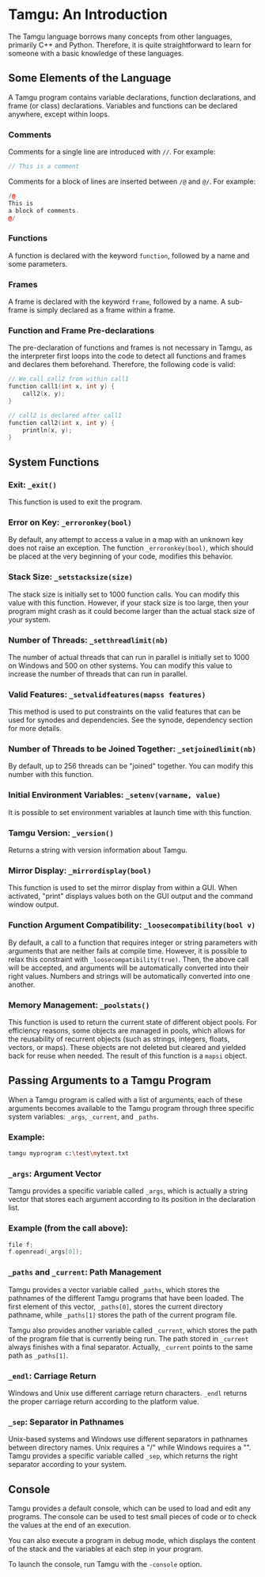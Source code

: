 # Tamgu: An Introduction

The Tamgu language borrows many concepts from other languages, primarily C++ and Python. Therefore, it is quite straightforward to learn for someone with a basic knowledge of these languages.

## Some Elements of the Language

A Tamgu program contains variable declarations, function declarations, and frame (or class) declarations. Variables and functions can be declared anywhere, except within loops.

### Comments

Comments for a single line are introduced with `//`. For example:

```cpp
// This is a comment
```

Comments for a block of lines are inserted between `/@` and `@/`. For example:

```cpp
/@
This is
a block of comments.
@/
```

### Functions

A function is declared with the keyword `function`, followed by a name and some parameters.

### Frames

A frame is declared with the keyword `frame`, followed by a name. A sub-frame is simply declared as a frame within a frame.

### Function and Frame Pre-declarations

The pre-declaration of functions and frames is not necessary in Tamgu, as the interpreter first loops into the code to detect all functions and frames and declares them beforehand. Therefore, the following code is valid:

```cpp
// We call call2 from within call1
function call1(int x, int y) {
    call2(x, y);
}

// call2 is declared after call1
function call2(int x, int y) {
    println(x, y);
}
```

## System Functions

### Exit: `_exit()`

This function is used to exit the program.

### Error on Key: `_erroronkey(bool)`

By default, any attempt to access a value in a map with an unknown key does not raise an exception. The function `_erroronkey(bool)`, which should be placed at the very beginning of your code, modifies this behavior.

### Stack Size: `_setstacksize(size)`

The stack size is initially set to 1000 function calls. You can modify this value with this function. However, if your stack size is too large, then your program might crash as it could become larger than the actual stack size of your system.

### Number of Threads: `_setthreadlimit(nb)`

The number of actual threads that can run in parallel is initially set to 1000 on Windows and 500 on other systems. You can modify this value to increase the number of threads that can run in parallel.

### Valid Features: `_setvalidfeatures(mapss features)`

This method is used to put constraints on the valid features that can be used for synodes and dependencies. See the synode, dependency section for more details.

### Number of Threads to be Joined Together: `_setjoinedlimit(nb)`

By default, up to 256 threads can be "joined" together. You can modify this number with this function.

### Initial Environment Variables: `_setenv(varname, value)`

It is possible to set environment variables at launch time with this function.

### Tamgu Version: `_version()`

Returns a string with version information about Tamgu.

### Mirror Display: `_mirrordisplay(bool)`

This function is used to set the mirror display from within a GUI. When activated, "print" displays values both on the GUI output and the command window output.

### Function Argument Compatibility: `_loosecompatibility(bool v)`

By default, a call to a function that requires integer or string parameters with arguments that are neither fails at compile time. However, it is possible to relax this constraint with `_loosecompatibility(true)`. Then, the above call will be accepted, and arguments will be automatically converted into their right values. Numbers and strings will be automatically converted into one another.

### Memory Management: `_poolstats()`

This function is used to return the current state of different object pools. For efficiency reasons, some objects are managed in pools, which allows for the reusability of recurrent objects (such as strings, integers, floats, vectors, or maps). These objects are not deleted but cleared and yielded back for reuse when needed. The result of this function is a `mapsi` object.

## Passing Arguments to a Tamgu Program

When a Tamgu program is called with a list of arguments, each of these arguments becomes available to the Tamgu program through three specific system variables: `_args`, `_current`, and `_paths`.

### Example:

```bash
tamgu myprogram c:\test\mytext.txt
```

### `_args`: Argument Vector

Tamgu provides a specific variable called `_args`, which is actually a string vector that stores each argument according to its position in the declaration list.

### Example (from the call above):

```cpp
file f;
f.openread(_args[0]);
```

### `_paths` and `_current`: Path Management

Tamgu provides a vector variable called `_paths`, which stores the pathnames of the different Tamgu programs that have been loaded. The first element of this vector, `_paths[0]`, stores the current directory pathname, while `_paths[1]` stores the path of the current program file.

Tamgu also provides another variable called `_current`, which stores the path of the program file that is currently being run. The path stored in `_current` always finishes with a final separator. Actually, `_current` points to the same path as `_paths[1]`.

### `_endl`: Carriage Return

Windows and Unix use different carriage return characters. `_endl` returns the proper carriage return according to the platform value.

### `_sep`: Separator in Pathnames

Unix-based systems and Windows use different separators in pathnames between directory names. Unix requires a "/" while Windows requires a "\". Tamgu provides a specific variable called `_sep`, which returns the right separator according to your system.

## Console

Tamgu provides a default console, which can be used to load and edit any programs. The console can be used to test small pieces of code or to check the values at the end of an execution.

You can also execute a program in debug mode, which displays the content of the stack and the variables at each step in your program.

To launch the console, run Tamgu with the `-console` option.